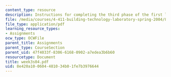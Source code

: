 ```yaml
---
content_type: resource
description: Instructions for completing the third phase of the first lab assignment.
file: /media/courses/4-411-building-technology-laboratory-spring-2004/8e420a100604481034b01fe7b3976644_week3s04.pdf
file_type: application/pdf
learning_resource_types:
- Assignments
ocw_type: OCWFile
parent_title: Assignments
parent_type: CourseSection
parent_uid: 47f4033f-8306-6168-0902-a7edea3b6b60
resourcetype: Document
title: week3s04.pdf
uid: 8e420a10-0604-4810-34b0-1fe7b3976644
---
```

